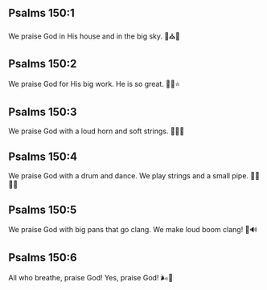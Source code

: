 ## Psalms 150:1
We praise God in His house and in the big sky. 🙌⛪️🌌
## Psalms 150:2
We praise God for His big work. He is so great. 🙌💪⭐️
## Psalms 150:3
We praise God with a loud horn and soft strings. 🎺🎻🎶
## Psalms 150:4
We praise God with a drum and dance. We play strings and a small pipe. 🥁💃🕺🎶
## Psalms 150:5
We praise God with big pans that go clang. We make loud boom clang! 🥁🔊
## Psalms 150:6
All who breathe, praise God! Yes, praise God! 🌬️🙌
